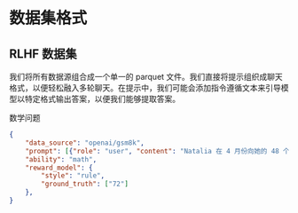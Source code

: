 # 数据集格式
## RLHF 数据集
我们将所有数据源组合成一个单一的 parquet 文件。我们直接将提示组织成聊天格式，以便轻松融入多轮聊天。在提示中，我们可能会添加指令遵循文本来引导模型以特定格式输出答案，以便我们能够提取答案。

数学问题
```json
{
    "data_source": "openai/gsm8k",
    "prompt": [{"role": "user", "content": "Natalia 在 4 月份向她的 48 个朋友卖了夹子，然后在 5 月份卖了一半数量的夹子。Natalia 在 4 月和 5 月总共卖了多少个夹子？让我们一步一步思考，并在 \"####\" 后输出最终答案"}],
    "ability": "math",
    "reward_model": {
        "style": "rule",
        "ground_truth": ["72"]
    },
}
```
